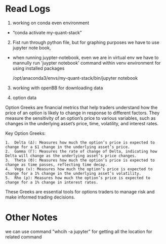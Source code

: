 # Read Logs

1. working on conda even environment
- “conda activate my-quant-stack”

2. Fist run through python file, but for graphing purposes we have to use jupyter note book,
- when running juypter-notebook,
    even we are in virtual env we have to mannully run 'juypter notebook' command within venv environment for using installed packages

  /opt/anaconda3/envs/my-quant-stack/bin/jupyter notebook

3. working with openBB for downloading data

4. option data

Option Greeks are financial metrics that help traders understand how the price of an option is likely to change in response to different factors. They measure the sensitivity of an option’s price to various variables, such as changes in the underlying asset’s price, time, volatility, and interest rates.

Key Option Greeks:

	1.	Delta (Δ): Measures how much the option’s price is expected to change for a $1 change in the underlying asset’s price.
	2.	Gamma (Γ): Measures the rate of change of Delta, indicating how Delta will change as the underlying asset’s price changes.
	3.	Theta (Θ): Measures how much the option’s price is expected to change as time passes, reflecting time decay.
	4.	Vega (ν): Measures how much the option’s price is expected to change for a 1% change in the underlying asset’s volatility.
	5.	Rho (ρ): Measures how much the option’s price is expected to change for a 1% change in interest rates.

These Greeks are essential tools for options traders to manage risk and make informed trading decisions.


# Other Notes
we can use command "whcih -a jupyter" for getting all the location for related command
